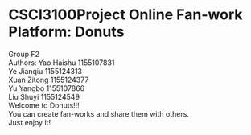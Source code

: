 # CSCI3100Project Online Fan-work Platform: Donuts
Group F2  
Authors:
Yao Haishu 1155107831  
Ye Jianqiu 1155124313  
Xuan Zitong 1155124377  
Yu Yangbo 1155107866  
Liu Shuyi 1155124549  
Welcome to Donuts!!!  
You can create fan-works and share them with others.  
Just enjoy it!
